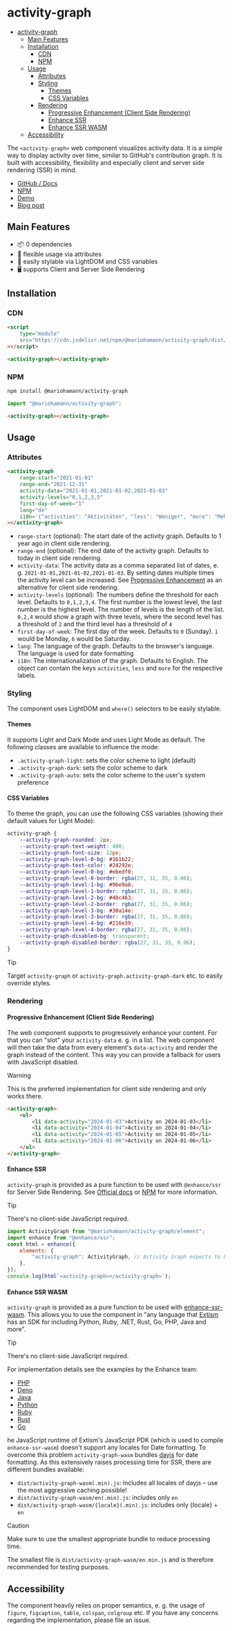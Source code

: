 # activity-graph

-   [activity-graph](#activity-graph)
    -   [Main Features](#main-features)
    -   [Installation](#installation)
        -   [CDN](#cdn)
        -   [NPM](#npm)
    -   [Usage](#usage)
        -   [Attributes](#attributes)
        -   [Styling](#styling)
            -   [Themes](#themes)
            -   [CSS Variables](#css-variables)
        -   [Rendering](#rendering)
            -   [Progressive Enhancement (Client Side Rendering)](#progressive-enhancement-client-side-rendering)
            -   [Enhance SSR](#enhance-ssr)
            -   [Enhance SSR WASM](#enhance-ssr-wasm)
    -   [Accessibility](#accessibility)

The `<activity-graph>` web component visualizes activity data. It is a simple way to display activity over time, similar to GitHub's contribution graph. It is built with accessibility, flexibility and especially client and server side rendering (SSR) in mind.

-   [GitHub / Docs](https://github.com/mariohamann/activity-graph)
-   [NPM](https://www.npmjs.com/package/@mariohamann/activity-graph)
-   [Demo](https://mariohamann.github.io/activity-graph/)
-   [Blog post](https://mariohamann.com/activity-graph-component/)

## Main Features

-   📦 0 dependencies
-   🎉 flexible usage via attributes
-   🎨 easily stylable via LightDOM and CSS variables
-   🖥️ supports Client and Server Side Rendering

## Installation

### CDN

```html
<script
	type="module"
	src="https://cdn.jsdelivr.net/npm/@mariohamann/activity-graph/dist/activity-graph.min.js"
></script>
```

```html
<activity-graph></activity-graph>
```

### NPM

```bash
npm install @mariohamann/activity-graph
```

```javascript
import "@mariohamann/activity-graph";
```

```html
<activity-graph></activity-graph>
```

## Usage

### Attributes

```html
<activity-graph
	range-start="2021-01-01"
	range-end="2021-12-31"
	activity-data="2021-01-01,2021-01-02,2021-01-03"
	activity-levels="0,1,2,3,5"
	first-day-of-week="1"
	lang="de"
	i18n='{"activities": "Aktivitäten", "less": "Weniger", "more": "Mehr"}'
></activity-graph>
```

-   `range-start` (optional): The start date of the activity graph. Defaults to 1 year ago in client side rendering.
-   `range-end` (optional): The end date of the activity graph. Defaults to today in client side rendering.
-   `activity-data`: The activity data as a comma separated list of dates, e. g. `2021-01-01,2021-01-02,2021-01-03`. By setting dates multiple times the activity level can be increased. See [Progressive Enhancement](#) as an alternative for client side rendering.
-   `activity-levels` (optional): The numbers define the threshold for each level. Defaults to `0,1,2,3,4`. The first number is the lowest level, the last number is the highest level. The number of levels is the length of the list. `0,2,4` would show a graph with three levels, where the second level has a threshold of `2` and the third level has a threshold of `4`
-   `first-day-of-week`: The first day of the week. Defaults to `0` (Sunday). `1` would be Monday, `6` would be Saturday.
-   `lang`: The language of the graph. Defaults to the browser's language. The language is used for date formatting
-   `i18n`: The internationalization of the graph. Defaults to English. The object can contain the keys `activities`, `less` and `more` for the respective labels.

### Styling

The component uses LightDOM and `where()` selectors to be easily stylable.

#### Themes

It supports Light and Dark Mode and uses Light Mode as default. The following classes are available to influence the mode:

-   `.activity-graph-light`: sets the color scheme to light (default)
-   `.activity-graph-dark`: sets the color scheme to dark
-   `.activity-graph-auto`: sets the color scheme to the user's system preference

#### CSS Variables

To theme the graph, you can use the following CSS variables (showing their default values for Light Mode):

```css
activity-graph {
	--activity-graph-rounded: 2px;
 	--activity-graph-text-weight: 400;
 	--activity-graph-font-size: 12px;
 	--activity-graph-level-0-bg: #161b22;
	--activity-graph-text-color: #24292e;
	--activity-graph-level-0-bg: #ebedf0;
	--activity-graph-level-0-border: rgba(27, 31, 35, 0.06);
	--activity-graph-level-1-bg: #9be9a8;
	--activity-graph-level-1-border: rgba(27, 31, 35, 0.06);
	--activity-graph-level-2-bg: #40c463;
	--activity-graph-level-2-border: rgba(27, 31, 35, 0.06);
	--activity-graph-level-3-bg: #30a14e;
	--activity-graph-level-3-border: rgba(27, 31, 35, 0.06);
	--activity-graph-level-4-bg: #216e39;
	--activity-graph-level-4-border: rgba(27, 31, 35, 0.06);
	--activity-graph-disabled-bg: transparent;
	--activity-graph-disabled-border: rgba(27, 31, 35, 0.06);
}
```

> [!TIP]
> Target `activity-graph` or `activity-graph.activity-graph-dark` etc. to easily override styles.

### Rendering

#### Progressive Enhancement (Client Side Rendering)

The web component supports to progressively enhance your content. For that you can "slot" your `activity-data` e. g. in a list. The web component will then take the data from every element's `data-activity` and render the graph instead of the content. This way you can provide a fallback for users with JavaScript disabled.

> [!WARNING]
> This is the preferred implementation for client side rendering and only works there.

```html
<activity-graph>
	<ul>
		<li data-activity="2024-01-03">Activity on 2024-01-03</li>
		<li data-activity="2024-01-04">Activity on 2024-01-04</li>
		<li data-activity="2024-01-05">Activity on 2024-01-05</li>
		<li data-activity="2024-01-06">Activity on 2024-01-06</li>
	</ul>
</activity-graph>
```

#### Enhance SSR

`activity-graph` is provided as a pure function to be used with `@enhance/ssr` for Server Side Rendering. See [Official docs](https://enhance.dev/docs/conventions/elements) or [NPM](https://www.npmjs.com/package/@enhance/ssr) for more information.

> [!TIP]
> There's no client-side JavaScript required.

```js
import ActivityGraph from "@mariohamann/activity-graph/element";
import enhance from "@enhance/ssr";
const html = enhance({
	elements: {
		"activity-graph": ActivityGraph, // Activity Graph expects to be defined with the tag `activity-graph`
	},
});
console.log(html`<activity-graph></activity-graph>`);
```

#### Enhance SSR WASM

`activity-graph` is provided as a pure function to be used with [enhance-ssr-wasm](https://github.com/enhance-dev/enhance-ssr-wasm). This allows you to use the component in "any language that [Extism](https://github.com/extism/extism) has an SDK for including Python, Ruby, .NET, Rust, Go, PHP, Java and more".

> [!TIP]
> There's no client-side JavaScript required.

For implementation details see the examples by the Enhance team:

-   [PHP](https://github.com/enhance-dev/enhance-ssr-php)
-   [Deno](https://github.com/enhance-dev/enhance-ssr-deno)
-   [Java](https://github.com/enhance-dev/enhance-ssr-java)
-   [Python](https://github.com/enhance-dev/enhance-ssr-python)
-   [Ruby](https://github.com/enhance-dev/enhance-ssr-ruby)
-   [Rust](https://github.com/enhance-dev/enhance-ssr-rust)
-   [Go](https://github.com/enhance-dev/enhance-ssr-go)

he JavaScript runtime of Extism's JavaScript PDK (which is used to compile `enhance-ssr-wasm`) doesn't support any locales for Date formatting. To overcome this problem `activity-graph-wasm` bundles [dayjs](https://github.com/iamkun/dayjs) for date formatting. As this extensively raises processing time for SSR, there are different bundles available:

-   `dist/activity-graph-wasm(.min).js`: includes all locales of dayjs – use the most aggressive caching possible!
-   `dist/activity-graph-wasm/en(.min).js`: includes only `en`
-   `dist/activity-graph-wasm/{locale}(.min).js`: includes only {locale} + `en`

> [!CAUTION]
> Make sure to use the smallest appropriate bundle to reduce processing time.

The smallest file is `dist/activity-graph-wasm/en.min.js` and is therefore recommended for testing purposes.

## Accessibility

The component heavily relies on proper semantics, e. g. the usage of `figure`, `figcaption`, `table`, `colspan`, `colgroup` etc. If you have any concerns regarding the implementation, please file an issue.
